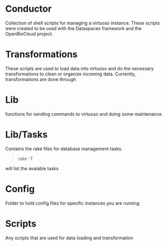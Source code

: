 Conductor
=========

Collection of shell scripts for managing a virtuoso instance. These scripts were created to be used with the Dataspaces framework and the OpenBioCloud project.

Transformations
===============
These scripts are used to load data into virtuoso and do the necessary transformations to clean or organize incoming data. Currently, transformations are done through 

Lib
====

functions for sending commands to virtuoso and doing some maintenance.

Lib/Tasks
=========

Contains the rake files for database management tasks.

> rake -T

will list the avaiable tasks

Config
======

Folder to hold config files for specific instances you are running


Scripts
=======

Any scripts that are used for data loading and transformation